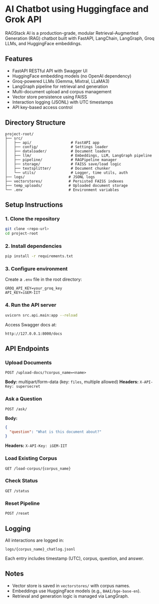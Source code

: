 # AI Chatbot using Huggingface and Grok API

RAGStack AI is a production-grade, modular Retrieval-Augmented Generation (RAG) chatbot built with FastAPI, LangChain, LangGraph, Groq LLMs, and HuggingFace embeddings.

## Features

- FastAPI RESTful API with Swagger UI
- HuggingFace embedding models (no OpenAI dependency)
- Groq-powered LLMs (Gemma, Mixtral, LLaMA3)
- LangGraph pipeline for retrieval and generation
- Multi-document upload and corpus management
- Vector store persistence using FAISS
- Interaction logging (JSONL) with UTC timestamps
- API key-based access control

## Directory Structure

```
project-root/
├── src/
│   ├── api/                  # FastAPI app
│   ├── config/               # Settings loader
│   ├── dataloader/           # Document loaders
│   ├── llm/                  # Embeddings, LLM, LangGraph pipeline
│   ├── pipeline/             # RAGPipeline manager
│   ├── storage/              # FAISS save/load logic
│   ├── textsplitter/         # Document chunker
│   └── utils/                # Logger, time utils, auth
├── logs/                    # JSONL logs
├── vectorstores/            # Persisted FAISS indexes
├── temp_uploads/            # Uploaded document storage
└── .env                     # Environment variables
```

## Setup Instructions

### 1. Clone the repository

```bash
git clone <repo-url>
cd project-root
```

### 2. Install dependencies

```bash
pip install -r requirements.txt
```

### 3. Configure environment

Create a `.env` file in the root directory:

```env
GROQ_API_KEY=your_groq_key
API_KEY=iGEM-IIT
```

### 4. Run the API server

```bash
uvicorn src.api.main:app --reload
```

Access Swagger docs at:
```
http://127.0.0.1:8000/docs
```

## API Endpoints

### Upload Documents
```
POST /upload-docs/?corpus_name=<name>
```
**Body:** multipart/form-data (key: `files`, multiple allowed)
**Headers:** `X-API-Key: supersecret`

### Ask a Question
```
POST /ask/
```
**Body:**
```json
{
  "question": "What is this document about?"
}
```
**Headers:** `X-API-Key: iGEM-IIT`

### Load Existing Corpus
```
GET /load-corpus/{corpus_name}
```

### Check Status
```
GET /status
```

### Reset Pipeline
```
POST /reset
```

## Logging
All interactions are logged in:
```
logs/{corpus_name}_chatlog.jsonl
```
Each entry includes timestamp (UTC), corpus, question, and answer.

## Notes
- Vector store is saved in `vectorstores/` with corpus names.
- Embeddings use HuggingFace models (e.g., `BAAI/bge-base-en`).
- Retrieval and generation logic is managed via LangGraph.

